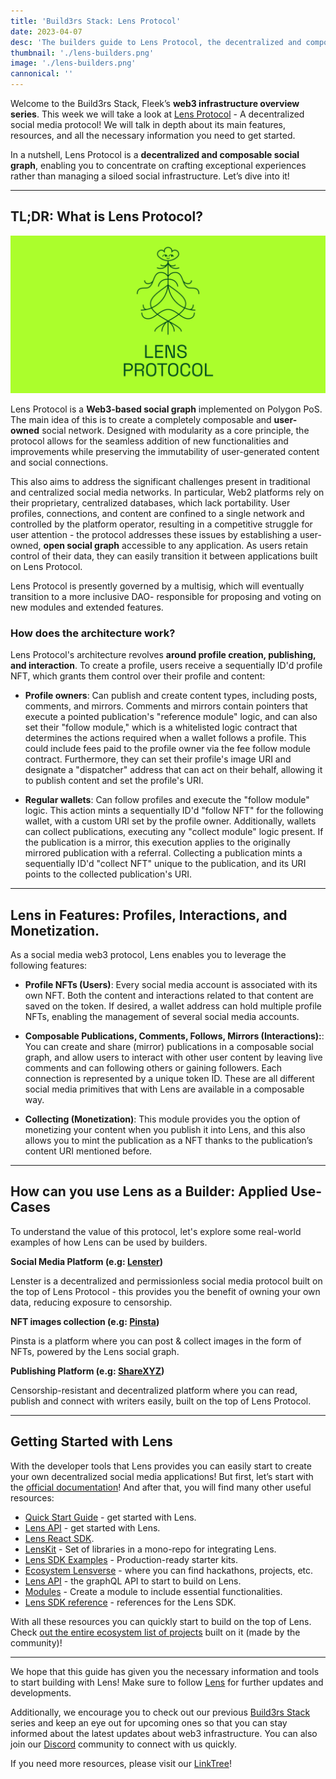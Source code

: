 ```yaml
---
title: 'Build3rs Stack: Lens Protocol'
date: 2023-04-07
desc: 'The builders guide to Lens Protocol, the decentralized and composable social graph.'
thumbnail: './lens-builders.png'
image: './lens-builders.png'
cannonical: ''
---
```


Welcome to the Build3rs Stack, Fleek’s **web3 infrastructure overview series**. This week we will take a look at [Lens Protocol](https://lens.xyz) - A decentralized social media protocol! We will talk in depth about its main features, resources, and all the necessary information you need to get started.

In a nutshell, Lens Protocol is a **decentralized and composable social graph**, enabling you to concentrate on crafting exceptional experiences rather than managing a siloed social infrastructure. Let’s dive into it!

---

## TL;DR: What is Lens Protocol?

![](./banner-lens.png)

Lens Protocol is a **Web3-based social graph** implemented on Polygon PoS. The main idea of this is to create a completely composable and **user-owned** social network. Designed with modularity as a core principle, the protocol allows for the seamless addition of new functionalities and improvements while preserving the immutability of user-generated content and social connections.

This also aims to address the significant challenges present in traditional and centralized social media networks. In particular, Web2 platforms rely on their proprietary, centralized databases, which lack portability. User profiles, connections, and content are confined to a single network and controlled by the platform operator, resulting in a competitive struggle for user attention - the protocol addresses these issues by establishing a user-owned, **open social graph** accessible to any application. As users retain control of their data, they can easily transition it between applications built on Lens Protocol.

Lens Protocol is presently governed by a multisig, which will eventually transition to a more inclusive DAO- responsible for proposing and voting on new modules and extended features.

### How does the architecture work?

Lens Protocol's architecture revolves **around profile creation, publishing, and interaction**. To create a profile, users receive a sequentially ID'd profile NFT, which grants them control over their profile and content:

- **Profile owners**: Can publish and create content types, including posts, comments, and mirrors. Comments and mirrors contain pointers that execute a pointed publication's "reference module" logic, and can also set their "follow module," which is a whitelisted logic contract that determines the actions required when a wallet follows a profile. This could include fees paid to the profile owner via the fee follow module contract. Furthermore, they can set their profile's image URI and designate a "dispatcher" address that can act on their behalf, allowing it to publish content and set the profile's URI.

- **Regular wallets**: Can follow profiles and execute the "follow module" logic. This action mints a sequentially ID'd "follow NFT" for the following wallet, with a custom URI set by the profile owner. Additionally, wallets can collect publications, executing any "collect module" logic present. If the publication is a mirror, this execution applies to the originally mirrored publication with a referral. Collecting a publication mints a sequentially ID'd "collect NFT" unique to the publication, and its URI points to the collected publication's URI.

---

## Lens in Features: Profiles, Interactions, and Monetization.

As a social media web3 protocol, Lens enables you to leverage the following features:

- **Profile NFTs (Users)**: Every social media account is associated with its own NFT. Both the content and interactions related to that content are saved on the token. If desired, a wallet address can hold multiple profile NFTs, enabling the management of several social media accounts.

- **Composable Publications, Comments, Follows, Mirrors (Interactions):**: You can create and share (mirror) publications in a composable social graph, and allow users to interact with other user content by leaving live comments and can following others or gaining followers. Each connection is represented by a unique token ID. These are all different social media primitives that with Lens are available in a composable way.

- **Collecting (Monetization)**: This module provides you the option of monetizing your content when you publish it into Lens, and this also allows you to mint the publication as a NFT thanks to the publication’s content URI mentioned before.

---

## How can you use Lens as a Builder: Applied Use-Cases

To understand the value of this protocol, let's explore some real-world examples of how Lens can be used by builders.

**Social Media Platform (e.g: [Lenster](https://lenster.xyz/))**

Lenster is a decentralized and permissionless social media protocol built on the top of Lens Protocol - this provides you the benefit of owning your own data, reducing exposure to censorship.

**NFT images collection (e.g: [Pinsta](https://pinsta.xyz/))**

Pinsta is a platform where you can post & collect images in the form of NFTs, powered by the Lens social graph.

**Publishing Platform (e.g: [ShareXYZ](https://theshr.xyz/))**

Censorship-resistant and decentralized platform where you can read, publish and connect with writers easily, built on the top of Lens Protocol.

---

## Getting Started with Lens

With the developer tools that Lens provides you can easily start to create your own decentralized social media applications! But first, let’s start with the [official documentation](https://docs.lens.xyz/docs)! And after that, you will find many other useful resources:

- [Quick Start Guide](https://docs.lens.xyz/docs/developer-quickstart) - get started with Lens.
- [Lens API](https://docs.lens.xyz/docs/introduction) - get started with Lens.
- [Lens React SDK](https://docs.lens.xyz/docs/sdk-react-intro).
- [LensKit](https://github.com/daoleno/lenskit) - Set of libraries in a mono-repo for integrating Lens.
- [Lens SDK Examples](https://github.com/lens-protocol/lens-sdk/tree/main/examples) - Production-ready starter kits.
- [Ecosystem Lensverse](https://aave.notion.site/Lensverse-a5926eab1d8148eda10053af9f4e28a0) - where you can find hackathons, projects, etc.
- [Lens API](https://docs.lens.xyz/docs/introduction) - the graphQL API to start to build on Lens.
- [Modules](https://docs.lens.xyz/docs/module-interfaces) - Create a module to include essential functionalities.
- [Lens SDK reference](https://lens-protocol.github.io/lens-sdk/) - references for the Lens SDK.

With all these resources you can quickly start to build on the top of Lens. Check [out the entire ecosystem list of projects](https://github.com/0xJuancito/awesome-lens-protocol) built on it (made by the community)!

---

We hope that this guide has given you the necessary information and tools to start building with Lens! Make sure to follow [Lens](https://twitter.com/LensProtocol) for further updates and developments.

Additionally, we encourage you to check out our previous [Build3rs Stack](/guides/) series and keep an eye out for upcoming ones so that you can stay informed about the latest updates about web3 infrastructure. You can also join our [Discord](https://discord.gg/fleek) community to connect with us quickly.

If you need more resources, please visit our [LinkTree](https://linktr.ee/fleek)!
